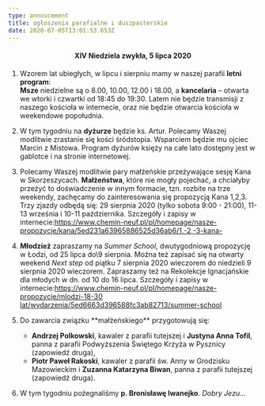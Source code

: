 ```yaml
---
type: annoucement
title: ogłoszenia parafialne i duszpasterskie
date: 2020-07-05T13:01:53.653Z
---
```


<h4 style="text-align:center;">XIV Niedziela zwykła, 5 lipca 2020</h4>

1. Wzorem lat ubiegłych, w lipcu i sierpniu mamy w naszej parafii **letni program**:\
   **Msze** niedzielne są o 8.00, 10.00, 12.00 i 18.00, a **kancelaria** – otwarta we wtorki i czwartki od 18:45 do 19:30. Latem nie będzie transmisji z naszego kościoła w internecie, oraz nie będzie otwarcia kościoła w weekendowe popołudnia.
2. W tym tygodniu na **dyżurze** będzie ks. Artur. Polecamy Waszej modlitwie zrastanie się kości śródstopia. Wsparciem będzie mu ojciec Marcin z Mistowa. Program dyżurów księży na całe lato dostępny jest w gablotce i na stronie internetowej.
3. Polecamy Waszej modlitwie pary małżeńskie przeżywające sesję Kana w Skorzeszycach. **Małżeństwa**, które nie mogły pojechać, a chciałyby przeżyć to doświadczenie w innym formacie, tzn. rozbite na trze weekendy, zachęcamy do zainteresowania się propozycją Kana 1,2,3. Trzy zjazdy odbędą się: 29 sierpnia 2020 (tylko sobota 9:00 - 21:00), 11-13 września i 10-11 października. Szczegóły i zapisy w internecie:<https://www.chemin-neuf.pl/pl/homepage/nasze-propozycje/kana/5ed231a63965886525d36ab6/1,-2,-3-kana->
4. **Młodzież** zapraszamy na _Summer School_, dwutygodniową propozycję w Łodzi, od 25 lipca do\9 sierpnia. Można też zapisać się na otwarty weekend _Next step_ od piątku 7 sierpnia 2020 wieczorem do niedzieli 9 sierpnia 2020 wieczorem. Zapraszamy też na Rekolekcje Ignacjańskie dla młodych w dn. od 10 do 16 lipca. Szczegóły i zapisy w internecie:[https://www.chemin-neuf.pl/pl/homepage/nasze-propozycje/mlodzi-18-30 lat/wydarzenia/5ed6663d396588fc3ab82713/summer-school](https://www.chemin-neuf.pl/pl/homepage/nasze-propozycje/mlodzi-18-30-lat/wydarzenia/5ed6663d396588fc3ab82713/summer-school)
5. Do zawarcia związku \*\*małżeńskiego\*\* przygotowują się:

   - **Andrzej Polkowski**, kawaler z parafii tutejszej i **Justyna Anna Tofil**, panna z parafii Podwyższenia Świętego Krzyża w Pysznicy (zapowiedź druga),
   - **Piotr Paweł Rakoski**, kawaler z parafii św. Anny w Grodzisku Mazowieckim i **Zuzanna Katarzyna Biwan**, panna z parafii tutejszej (zapowiedź druga).

6. W tym tygodniu pożegnaliśmy **p. Bronisławę Iwanejko**. _Dobry Jezu…_
